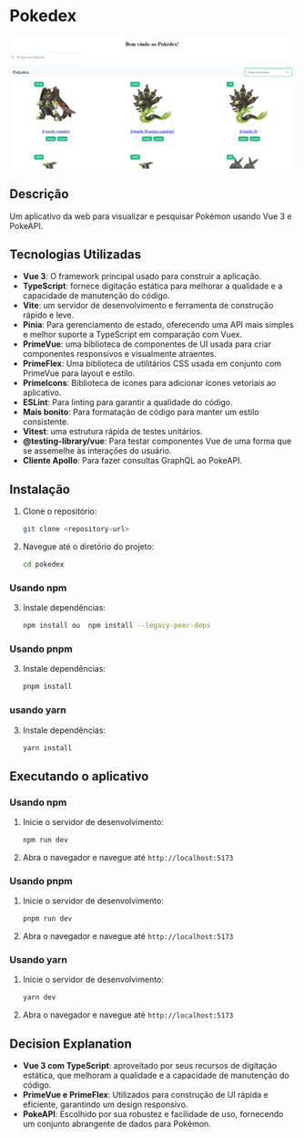 # Pokedex

![Draft Wireframe](public/mockup.png)

## Descrição

Um aplicativo da web para visualizar e pesquisar Pokémon usando Vue 3 e PokeAPI.

## Tecnologias Utilizadas

- **Vue 3**: O framework principal usado para construir a aplicação.
- **TypeScript**: fornece digitação estática para melhorar a qualidade e a capacidade de manutenção do código.
- **Vite**: um servidor de desenvolvimento e ferramenta de construção rápido e leve.
- **Pinia**: Para gerenciamento de estado, oferecendo uma API mais simples e melhor suporte a TypeScript em comparação com Vuex.
- **PrimeVue**: uma biblioteca de componentes de UI usada para criar componentes responsivos e visualmente atraentes.
- **PrimeFlex**: Uma biblioteca de utilitários CSS usada em conjunto com PrimeVue para layout e estilo.
- **PrimeIcons**: Biblioteca de ícones para adicionar ícones vetoriais ao aplicativo.
- **ESLint**: Para linting para garantir a qualidade do código.
- **Mais bonito**: Para formatação de código para manter um estilo consistente.
- **Vitest**: uma estrutura rápida de testes unitários.
- **@testing-library/vue**: Para testar componentes Vue de uma forma que se assemelhe às interações do usuário.
- **Cliente Apollo**: Para fazer consultas GraphQL ao PokeAPI.

## Instalação

1. Clone o repositório:

   ```sh
   git clone <repository-url>
   ```

2. Navegue até o diretório do projeto:

   ```sh
   cd pokedex
   ```

### Usando npm

3. Instale dependências:
   ```sh
   npm install ou  npm install --legacy-peer-deps
   ```

### Usando pnpm

3. Instale dependências:
   ```sh
   pnpm install
   ```

### usando yarn

3. Instale dependências:
   ```sh
   yarn install
   ```

## Executando o aplicativo

### Usando npm

1. Inicie o servidor de desenvolvimento:

   ```sh
   npm run dev
   ```

2. Abra o navegador e navegue até `http://localhost:5173`

### Usando pnpm

1. Inicie o servidor de desenvolvimento:


   ```sh
   pnpm run dev
   ```

2. Abra o navegador e navegue até `http://localhost:5173`

### Usando yarn

1. Inicie o servidor de desenvolvimento:

   ```sh
   yarn dev
   ```

2. Abra o navegador e navegue até `http://localhost:5173`

## Decision Explanation

- **Vue 3 com TypeScript**: aproveitado por seus recursos de digitação estática, que melhoram a qualidade e a capacidade de manutenção do código.
- **PrimeVue e PrimeFlex**: Utilizados para construção de UI rápida e eficiente, garantindo um design responsivo.
- **PokeAPI**: Escolhido por sua robustez e facilidade de uso, fornecendo um conjunto abrangente de dados para Pokémon.
